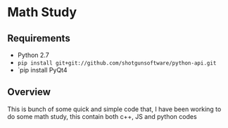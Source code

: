 # Math Study

## Requirements

* Python 2.7
* `pip install git+git://github.com/shotgunsoftware/python-api.git`
* `pip install PyQt4
## Overview 

This is bunch of some quick and simple code that, I have been working to do some math study, this contain both c++,
JS and python codes
